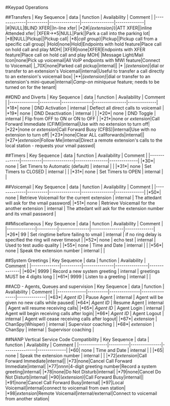 #Keypad Operations
 
##Transfers
| Key Sequence |  data    |  function     |  Availability  |  Comment     |
|--------------|----------|---------------|----------------|--------------|
|\#|NULL|BLIND XFER||In-line xfer|
|\*2#|*{extension}*}|ATT XFER||inline Attended xfer|
|XFER-\>\*5|NULL|Park||Park a call into the parking lot|
|\*8|NULL|Pickup||Pickup call|
|\*8|*call group*}|Pickup||Pickup call from a specific call group|
|Hold|none|Hold|Endpoints with hold feature|Place call on hold call and play MOH|
|XFER|none|XFER|Endpoints with XFER feature|Place call on hold call and play MOH|
|Message Light/Mail Icon|none|Pick up voicemail|All VoIP endpoints with MWI feature|Connect to Voicemail|
|_70X|none|Parked call pickup|internal||
|\* |*{extension}*|dial or transfer to an extension's Voicemail|internal|Useful to transfer a call directly to an extension's voicemail box|
|\*\*|*{extension}*|dial or transfer to an extension's mini-queue|internal|*Camp-on miniqueue* feature; needs to be turned on for the tenant|

##DND and Diverts
| Key Sequence |  data    |  function     |  Availability  |  Comment     |
|--------------|----------|---------------|----------------|--------------|
|\*18\*| none | DND Activation | internal | Deflect all direct calls to voicemail | 
|\*19\*| none | DND Deactivation | internal | | 
|\*20\*| none | DND Toggle | internal | Flip from OFF to ON or ON to OFF |
|\*21\*|none or *extension*|Call Forward Immediate (CFIM)|internal|Use with no extension to turn off|
|\*22\*|none or *extension*|Call Forward Busy (CFBS)|internal|Use with no extension to turn off|
|\*23\*|none|Clear ALL callforwards|internal||
|\*27\*|*extension*|Follow Me|internal|Direct a remote extension's calls to the local station - requests your vmail passwd|

##Timers
| Key Sequence |  data    |  function     |  Availability  |  Comment     |
|--------------|----------|---------------|----------------|--------------|
|\*30\*| none | Set Timers to Automatic (default) | internal | | 
|\*31\*| none | Set Timers to CLOSED  | internal | | 
|\*31\*| none | Set Timers to OPEN  | internal | |


##Voicemail
| Key Sequence |  data    |  function     |  Availability  |  Comment     |
|--------------|----------|---------------|----------------|--------------|
|\*50\*| none | Retrieve Voicemail for the current extension | internal | The attedant will ask for the vmail password| 
|\*51\*| none | Retrieve Voicemail for the another extension  | internal | The attedant will ask for the extension number and its vmail password | 

##Miscellaneous
| Key Sequence |  data    |  function     |  Availability  |  Comment     |
|--------------|----------|---------------|----------------|--------------|
|\*26\*| 99 | Set ringtime before failing to vmail | internal | if no ring delay is specified the ring will never timeout | 
|\*52\*| none | echo test | internal | Used to test audio quality | 
|\*55\*| none | Time and Date | internal | | 
|\*56\*| none | Speak the extension number | internal | |


##System Greetings
| Key Sequence |  data    |  function     |  Availability  |  Comment     |
|--------------|----------|---------------|----------------|--------------|
|\*60\*| 9999 | Record a new system greeting | internal | greetings MUST be 4 digits long | 
|\*61\*| 9999 | Listen to a greeting | internal | |


##ACD - Agents, Queues and supervision
| Key Sequence |  data    |  function     |  Availability  |  Comment     |
|--------------|----------|---------------|----------------|--------------|
|\*63\*| *Agent ID* | Pause Agent | internal | Agent will be given no new calls while paused|
|\*64\*| *Agent ID* | Resume Agent | internal | Agent will resume receiving calls|
|\*65\*| *Agent ID* | Agent Login | internal | Agent will begin receiving calls after login|
|\*66\*| *Agent ID* | Agent Logout | internal | Agent will cease receiving calls after logout|
|\*67\*| *extension* | ChanSpy(Whisper) | internal | Supervisor coaching |
|\*68\*| *extension* | ChanSpy | internal | Supervisor coaching |

##NANP Vertical Service Code Compatibility 
| Key Sequence |  data    |  function     |  Availability  |  Comment     |
|--------------|----------|---------------|----------------|--------------|
|\*60| none | Time and Date | internal | |
|\*65| none | Speak the extension number | internal | |
|\*72|*extension*|Call Forward Immediate|internal||
|\*73|none|Cancel Call Forward Immediate|internal|
|\*77|*nnnn*|4-digit greeting number|Record a system greeting|internal|
|\*78|none|Do Not Disturb|internal|
|\*79|none|Cancel Do Not Disturb|internal|
|\*90|(*extension*)|Call Forward Busy|internal||
|\*91|none|Cancel Call Forward Busy|internal|
|\*97|Local Voicemail|internal|connect to voicemail from own station|
|\*98|*extension*|Remote Voicemail|internal/external|Connect to voicemail from another station|
